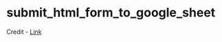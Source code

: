 # submit_html_form_to_google_sheet
Credit - [Link](https://trickuweb.com/submit-custom-html-form-data-to-google-sheets.php)
